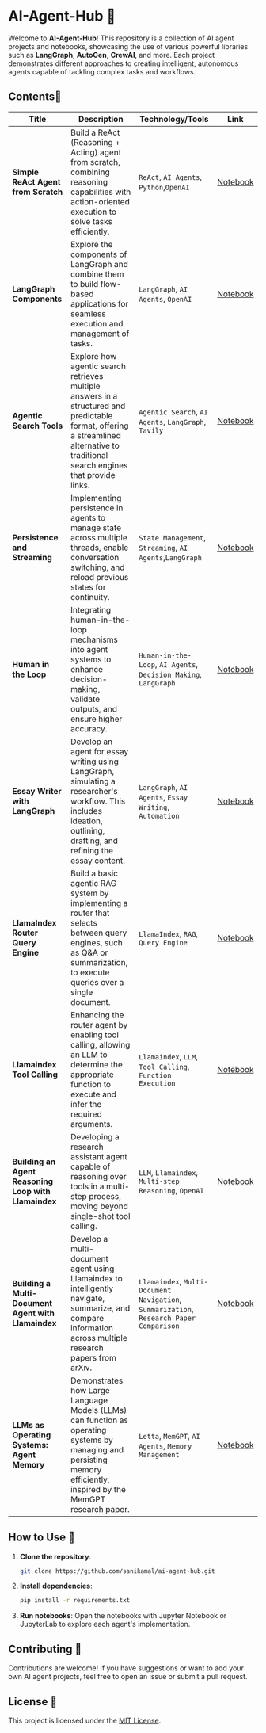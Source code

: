 # AI-Agent-Hub 🤖

Welcome to **AI-Agent-Hub**! This repository is a collection of AI agent projects and notebooks, showcasing the use of various powerful libraries such as **LangGraph**, **AutoGen**, **CrewAI**, and more. Each project demonstrates different approaches to creating intelligent, autonomous agents capable of tackling complex tasks and workflows.

## Contents📂

|          **Title**           |                      **Description**                    |     **Technology/Tools**      |      **Link**         |
|------------------------------|---------------------------------------------------------|-------------------------------|-----------------------|
| **Simple ReAct Agent from Scratch** | Build a ReAct (Reasoning + Acting) agent from scratch, combining reasoning capabilities with action-oriented execution to solve tasks efficiently. | `ReAct`, `AI Agents`, `Python`,`OpenAI` | [Notebook](notebook/simple_react_agent_from_scratch.ipynb) |
| **LangGraph Components** | Explore the components of LangGraph and combine them to build flow-based applications for seamless execution and management of tasks. | `LangGraph`, `AI Agents`, `OpenAI` | [Notebook](notebook/langgraph_components.ipynb) |
| **Agentic Search Tools** | Explore how agentic search retrieves multiple answers in a structured and predictable format, offering a streamlined alternative to traditional search engines that provide links. | `Agentic Search`, `AI Agents`, `LangGraph`, `Tavily` | [Notebook](notebook/agentic_search.ipynb) |
| **Persistence and Streaming** | Implementing persistence in agents to manage state across multiple threads, enable conversation switching, and reload previous states for continuity. | `State Management`, `Streaming`, `AI Agents`,`LangGraph` | [Notebook](notebook/persistence_and_streaming.ipynb) |
| **Human in the Loop** | Integrating human-in-the-loop mechanisms into agent systems to enhance decision-making, validate outputs, and ensure higher accuracy. | `Human-in-the-Loop`, `AI Agents`, `Decision Making`, `LangGraph` | [Notebook](notebook/human_in_the_loop.ipynb) |
| **Essay Writer with LangGraph** | Develop an agent for essay writing using LangGraph, simulating a researcher's workflow. This includes ideation, outlining, drafting, and refining the essay content. | `LangGraph`, `AI Agents`, `Essay Writing`, `Automation` | [Notebook](notebook/essay_writer_langgraph.ipynb) |
| **LlamaIndex Router Query Engine** | Build a basic agentic RAG system by implementing a router that selects between query engines, such as Q&A or summarization, to execute queries over a single document. | `LlamaIndex`, `RAG`, `Query Engine` | [Notebook](notebook/llamaindex_router_query_engine.ipynb) |
| **Llamaindex Tool Calling** | Enhancing the router agent by enabling tool calling, allowing an LLM to determine the appropriate function to execute and infer the required arguments. | `Llamaindex`, `LLM`, `Tool Calling`, `Function Execution` | [Notebook](notebook/llamaindex_tool_calling.ipynb) |
| **Building an Agent Reasoning Loop with Llamaindex** | Developing a research assistant agent capable of reasoning over tools in a multi-step process, moving beyond single-shot tool calling. | `LLM`, `Llamaindex`, `Multi-step Reasoning`, `OpenAI` | [Notebook](notebook/llamaindex_agent_reasoning_loop.ipynb) |
| **Building a Multi-Document Agent with Llamaindex** | Develop a multi-document agent using Llamaindex to intelligently navigate, summarize, and compare information across multiple research papers from arXiv. | `Llamaindex`, `Multi-Document Navigation`, `Summarization`, `Research Paper Comparison` | [Notebook](notebook/llamaindex_multi_document_agent.ipynb) |
| **LLMs as Operating Systems: Agent Memory** | Demonstrates how Large Language Models (LLMs) can function as operating systems by managing and persisting memory efficiently, inspired by the MemGPT research paper. | `Letta`, `MemGPT`, `AI Agents`, `Memory Management` | [Notebook](llms-as-os-agent-memory/README.md) |


## How to Use 🚀

1. **Clone the repository**:
   ```bash
   git clone https://github.com/sanikamal/ai-agent-hub.git
   ```

2. **Install dependencies**:
   ```bash
   pip install -r requirements.txt
   ```

3. **Run notebooks**:
   Open the notebooks with Jupyter Notebook or JupyterLab to explore each agent's implementation.

## Contributing 🌟

Contributions are welcome! If you have suggestions or want to add your own AI agent projects, feel free to open an issue or submit a pull request.

## License 📢

This project is licensed under the [MIT License](LICENSE).
